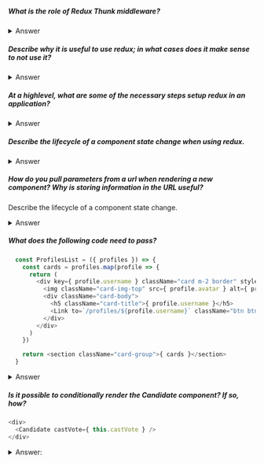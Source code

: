 ##### What is the role of Redux Thunk middleware?

<details>
  <summary>Answer</summary>
  It allows you to write action creators that return a function instead of an action, as well as handle asyncronous actions (dispatch whenever you want).
</details>



##### Describe why it is useful to use redux; in what cases does it make sense to not use it?

<details>
  <summary>Answer</summary>
  As an application grows, managing its state can become difficult. Passing functions and params to grandchildren 
  or great grandchildren components becomes cumbersome.<br>
  It is not necessary to use in small applications where state can be managed in an easier fashion
</details>


##### At a highlevel, what are some of the necessary steps setup redux in an application?

<details>
  <summary>Answer</summary>
  wrap app component with Provider<br>
  create a store file to mng state <br>
  create/combine reducers <br>
  mapStateToProps, mapDispatchToProps using connect
</details>


##### Describe the lifecycle of a component state change when using redux.

<details>
  <summary>Answer</summary>
  User input prompts an Action, which sends a request to the database.  The Action dispatches the
  response (type and payload) to the appropriate Reducer action, which then updates the state
  and re-renders the component(s).
</details>

##### How do you pull parameters from a url when rendering a new component? Why is storing information in the URL useful?

Describe the lifecycle of a component state change.

<details>
  <summary>Answer</summary>
  when you pass a function into the render attribute of Route, it can take one arg - match <br>
  Can bookmark sites and rendera a page properly based on URL params
</details>

##### What does the following code need to pass?

```javascript
  const ProfilesList = ({ profiles }) => {
    const cards = profiles.map(profile => {
      return (
        <div key={ profile.username } className="card m-2 border" style={{ minWidth: '14rem', maxWidth: '14rem' }}>
          <img className="card-img-top" src={ profile.avatar } alt={ profile.username } />
          <div className="card-body">
            <h5 className="card-title">{ profile.username }</h5>
            <Link to=`/profiles/${profile.username}` className="btn btn-primary">View</Link>
          </div>
        </div>
      )
    })

    return <section className="card-group">{ cards }</section>
  }
```

<details>
  <summary>Answer</summary>
  The <Link> "to" value needs to be wrapped in { } to be read by JSX
</details>

##### Is it possible to conditionally render the Candidate component?  If so, how?

```javascript
<div>
  <Candidate castVote={ this.castVote } />
</div>
```

<details>
  <summary>Answer:</summary>
  "If" is a protected keyword, so you can't just open some { } and throw a conditional inside. Use ternary operators instead.
  
  i.e.
  ```javascript
  <div>
    {
      this.state.isLoading ? <Spinner message="Loading..." /> : <Candidate castVote={ this.castVote } />
    }
  </div>
  ```
</details>
